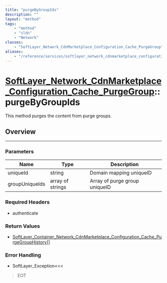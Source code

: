 ```yaml
---
title: "purgeByGroupIds"
description: ""
layout: "method"
tags:
    - "method"
    - "sldn"
    - "Network"
classes:
    - "SoftLayer_Network_CdnMarketplace_Configuration_Cache_PurgeGroup"
aliases:
    - "/reference/services/softlayer_network_cdnmarketplace_configuration_cache_purgegroup/purgeByGroupIds"
---
```

# [SoftLayer_Network_CdnMarketplace_Configuration_Cache_PurgeGroup](/reference/services/SoftLayer_Network_CdnMarketplace_Configuration_Cache_PurgeGroup)::purgeByGroupIds


This method purges the content from purge groups. 


## Overview 


-----

### Parameters 
|Name | Type | Description |
| --- | --- | --- |
|uniqueId| string| Domain mapping uniqueID|
|groupUniqueIds| array of strings| Array of purge group uniqueID|


### Required Headers
* authenticate


### Return Values
* <a href='/reference/datatypes/SoftLayer_Container_Network_CdnMarketplace_Configuration_Cache_PurgeGroupHistory'>SoftLayer_Container_Network_CdnMarketplace_Configuration_Cache_PurgeGroupHistory[] </a>



### Error Handling

* SoftLayer_Exception<<< 

> EOT 




